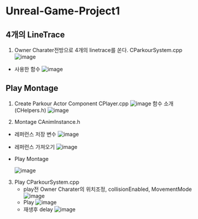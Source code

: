 # Unreal-Game-Project1

## 4개의 LineTrace
1. Owner Charater전방으로 4개의 linetrace를 쏜다.
   CParkourSystem.cpp
    ![image](https://github.com/HanYooTae/Unreal-Game-Project1/assets/123162344/21015234-55ca-4ea8-a970-decb153edfed)
  - 사용한 함수 
    ![image](https://github.com/HanYooTae/Unreal-Game-Project1/assets/123162344/5837157a-7c62-4502-a2e2-9527bb49c80e)

## Play Montage
1. Create Parkour Actor Component
   CPlayer.cpp
    ![image](https://github.com/HanYooTae/Unreal-Game-Project1/assets/123162344/2c8aae0c-a4a4-4390-b456-a65e308a2cdc)
    함수 소개(CHelpers.h)
    ![image](https://github.com/HanYooTae/Unreal-Game-Project1/assets/123162344/1320502b-7e1e-49bb-8313-da16d385f2f0)

2. Montage
   CAnimInstance.h
  - 레퍼런스 저장 변수
    ![image](https://github.com/HanYooTae/Unreal-Game-Project1/assets/123162344/ccc55a32-4e7d-4269-80e5-578421576993)
  - 레퍼런스 가져오기
    ![image](https://github.com/HanYooTae/Unreal-Game-Project1/assets/123162344/e80bbc79-bec5-45ec-ac34-a3c2266eac22)
  - Play Montage
    
    ![image](https://github.com/HanYooTae/Unreal-Game-Project1/assets/123162344/d434a9d7-e5b3-46bf-af2c-dc61425599ec)

3. Play
   CParkourSystem.cpp
   - play전 Owner Charater의 위치조정, collisionEnabled, MovementMode 
     ![image](https://github.com/HanYooTae/Unreal-Game-Project1/assets/123162344/253c3d98-2f10-4975-afc8-9f640fe927f5)
   - Play
     ![image](https://github.com/HanYooTae/Unreal-Game-Project1/assets/123162344/839c46a0-b0e5-4738-8800-655ff37b2144)
   - 재생후 delay
     ![image](https://github.com/HanYooTae/Unreal-Game-Project1/assets/123162344/6b392a52-b619-4a42-81b8-953022637e78)
